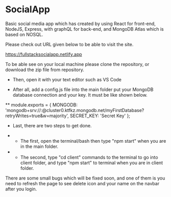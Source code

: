 # SocialApp

Basic social media app which has created by using React for front-end, NodeJS, Express, with graphQL for back-end, and MongoDB Atlas which is based on NOSQL.

Please check out URL given below to be able to visit the site.

https://fullstacksocialapp.netlify.app

To be able see on your local machine please clone the repository, or download the zip file from repository. 

* Then, open it with your text editor such as VS Code

* After all, add a config.js file into the main folder put your MongoDB database connection and your key. It must be like shown below.

**    module.exports = {
        MONGODB: 
            'mongodb+srv://<username>:<password>@cluster0.ktfkz.mongodb.net/myFirstDatabase?retryWrites=true&w=majority',
        SECRET_KEY: 
            'Secret Key'
    };
  
* Last, there are two steps to get done.

* * The first, open the terminal/bash then type "npm start" when you are in the main folder.

* * The second, type "cd client" commands to the terminal to go into client folder, and type "npm start" to terminal when you are in client folder.

There are some small bugs which will be fixed soon, and one of them is you need to refresh the page to see delete icon and your name on the navbar after you login.

